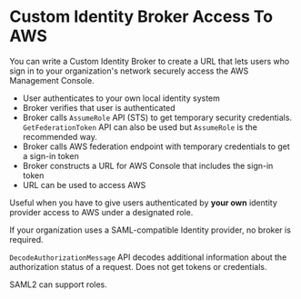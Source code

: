 # Custom Identity Broker Access To AWS

You can write a Custom Identity Broker to create a URL that lets users who sign in to your organization's network securely access the AWS Management Console.
* User authenticates to your own local identity system
* Broker verifies that user is authenticated
* Broker calls `AssumeRole` API (STS) to get temporary security credentials. `GetFederationToken` API can also be used but `AssumeRole` is the recommended way.
* Broker calls AWS federation endpoint with temporary credentials to get a sign-in token
* Broker constructs a URL for AWS Console that includes the sign-in token
* URL can be used to access AWS

Useful when you have to give users authenticated by **your own** identity provider access to AWS under a designated role.

If your organization uses a SAML-compatible Identity provider, no broker is required.

`DecodeAuthorizationMessage` API decodes additional information about the authorization status of a request. Does not get tokens or credentials.

SAML2 can support roles.